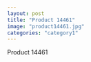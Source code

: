 ```yaml
---
layout: post
title: "Product 14461"
image: "product14461.jpg"
categories: "category1"
---
```

Product 14461
